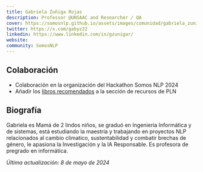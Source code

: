 ```yaml
---
title: Gabriela Zuñiga Rojas
description: Professor @UNSAAC and Researcher / QA
cover: https://somosnlp.github.io/assets/images/comunidad/gabriela_zuniga.jpg
twitter: https://x.com/gabyz22
linkedin: https://www.linkedin.com/in/gzunigar/
website: 
community: SomosNLP
---
```


## Colaboración
- Colaboración en la organización del Hackathon Somos NLP 2024
- Añadir los [libros recomendados](https://somosnlp.org/recursos/libros-recomendados) a la sección de recursos de PLN



## Biografía
Gabriela es Mamá de 2 lindos niños, se graduó en Ingeniería Informática y de sistemas, está estudiando la maestría y trabajando en proyectos NLP relacionados al cambio climatico, sustentabilidad y combatir brechas de género, le apasiona la Investigación y la IA Responsable. Es profesora de pregrado en informática.

*Última actualización: 8 de mayo de 2024*

